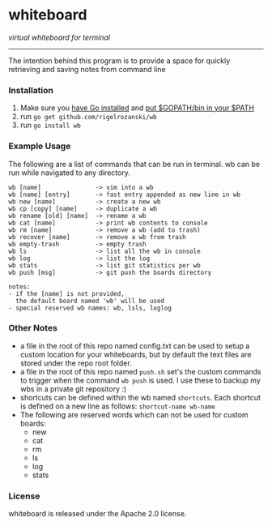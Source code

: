 # whiteboard

_virtual whiteboard for terminal_

---

The intention behind this program is to provide a space for quickly retrieving
and saving notes from command line

### Installation

1. Make sure you [have Go installed][1] and [put $GOPATH/bin in your $PATH][2]
2. run `go get github.com/rigelrozanski/wb`
3. run `go install wb`

[1]: https://golang.org/doc/install
[2]: https://github.com/tendermint/tendermint/wiki/Setting-GOPATH 
[3]: https://github.com/spf13/cobra#installing

###  Example Usage

The following are a list of commands that can be run in terminal. wb can be run
while navigated to any directory. 

```
wb [name]               -> vim into a wb
wb [name] [entry]       -> fast entry appended as new line in wb
wb new [name]           -> create a new wb
wb cp [copy] [name]     -> duplicate a wb
wb rename [old] [name]  -> rename a wb
wb cat [name]           -> print wb contents to console
wb rm [name]            -> remove a wb (add to trash)
wb recover [name]       -> remove a wb from trash
wb empty-trash          -> empty trash
wb ls                   -> list all the wb in console
wb log                  -> list the log
wb stats                -> list git statistics per wb
wb push [msg]           -> git push the boards directory

notes:
- if the [name] is not provided, 
  the default board named 'wb' will be used
- special reserved wb names: wb, lsls, loglog
```

### Other Notes
 - a file in the root of this repo named config.txt can be used to setup a
   custom location for your whiteboards, but by default the text files are
   stored under the repo root folder. 
 - a file in the root of this repo named `push.sh` set's the custom commands to
   trigger when the command `wb push` is used. I use these to backup my wbs in
   a private git repository :)
 - shortcuts can be defined within the wb named `shortcuts`. Each shortcut 
   is defined on a new line as follows: `shortcut-name wb-name` 
 - The following are reserved words which can not be used for custom boards:
   - new
   - cat
   - rm
   - ls
   - log
   - stats

### License

whiteboard is released under the Apache 2.0 license.
